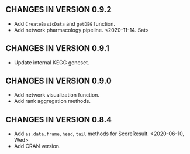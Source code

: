CHANGES IN VERSION 0.9.2
------------------------

* Add `CreateBasicData` and `getDEG` function.
* Add network pharmacology pipeline. <2020-11-14. Sat>

CHANGES IN VERSION 0.9.1
------------------------

* Update internal KEGG geneset.


CHANGES IN VERSION 0.9.0
------------------------

* Add network visualization function.
* Add rank aggregation methods.


CHANGES IN VERSION 0.8.4
------------------------

* Add `as.data.frame`, `head`, `tail` methods for ScoreResult. <2020-06-10, Wed>
* Add CRAN version.
